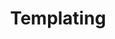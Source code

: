 ---
title: Templating
description: Learn how to use templating in DaalBot to create dynamic and personalized messages
---